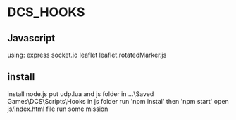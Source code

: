# DCS_HOOKS

## Javascript
using:
express
socket.io
leaflet
leaflet.rotatedMarker.js

## install
install node.js
put udp.lua and js folder in ...\Saved Games\DCS\Scripts\Hooks
in js folder run 'npm instal' then 'npm start'
open js/index.html file
run some mission